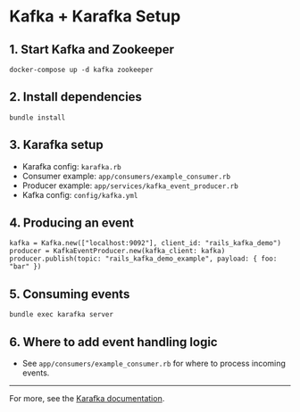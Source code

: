 # Kafka + Karafka Setup

## 1. Start Kafka and Zookeeper

```
docker-compose up -d kafka zookeeper
```

## 2. Install dependencies

```
bundle install
```

## 3. Karafka setup

- Karafka config: `karafka.rb`
- Consumer example: `app/consumers/example_consumer.rb`
- Producer example: `app/services/kafka_event_producer.rb`
- Kafka config: `config/kafka.yml`

## 4. Producing an event

```
kafka = Kafka.new(["localhost:9092"], client_id: "rails_kafka_demo")
producer = KafkaEventProducer.new(kafka_client: kafka)
producer.publish(topic: "rails_kafka_demo_example", payload: { foo: "bar" })
```

## 5. Consuming events

```
bundle exec karafka server
```

## 6. Where to add event handling logic

- See `app/consumers/example_consumer.rb` for where to process incoming events.

---

For more, see the [Karafka documentation](https://karafka.io/docs/).
